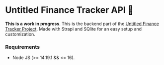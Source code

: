 # Untitled Finance Tracker API 🚀

**This is a work in progress**. This is the backend part of the [Untitled Finance Tracker Project](https://github.com/mauro-napsuciale/untitled-finance-tracker). Made with Strapi and SQlite for an easy setup and customization.

### Requirements
- Node JS (>= 14.19.1 && <= 16).